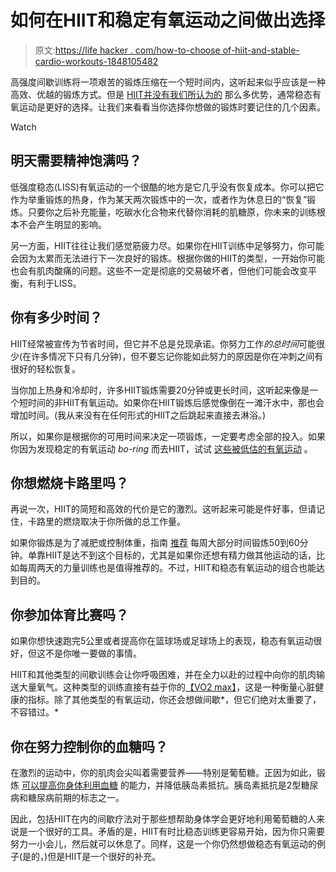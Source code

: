 # 如何在HIIT和稳定有氧运动之间做出选择

> 原文:[https://life hacker . com/how-to-choose of-hiit-and-stable-cardio-workouts-1848105482](https://lifehacker.com/how-to-choose-between-hiit-and-steady-cardio-workouts-1848105482)

高强度间歇训练将一项艰苦的锻炼压缩在一个短时间内，这听起来似乎应该是一种高效、优越的锻炼方式。但是 [HIIT并没有我们所认为的](https://lifehacker.com/most-hiit-workouts-arent-really-hiit-1846409560) 那么多优势，通常稳态有氧运动是更好的选择。让我们来看看当你选择你想做的锻炼时要记住的几个因素。

Watch

## 明天需要精神饱满吗？

低强度稳态(LISS)有氧运动的一个很酷的地方是它几乎没有恢复成本。你可以把它作为举重锻炼的热身，作为某天两次锻炼中的一次，或者作为休息日的“恢复”锻炼。只要你之后补充能量，吃碳水化合物来代替你消耗的肌糖原，你未来的训练根本不会产生明显的影响。

另一方面，HIIT往往让我们感觉筋疲力尽。如果你在HIIT训练中足够努力，你可能会因为太累而无法进行下一次良好的锻炼。根据你做的HIIT的类型，一开始你可能也会有肌肉酸痛的问题。这些不一定是彻底的交易破坏者，但他们可能会改变平衡，有利于LISS。

## 你有多少时间？

HIIT经常被宣传为节省时间，但它并不总是兑现承诺。你努力工作*的总时间*可能很少(在许多情况下只有几分钟)，但不要忘记你能如此努力的原因是你在冲刺之间有很好的轻松恢复。

当你加上热身和冷却时，许多HIIT锻炼需要20分钟或更长时间，这听起来像是一个短时间的非HIIT有氧运动。如果你在HIIT锻炼后感觉像倒在一滩汗水中，那也会增加时间。(我从来没有在任何形式的HIIT之后跳起来直接去淋浴。)

所以，如果你是根据你的可用时间来决定一项锻炼，一定要考虑全部的投入。如果你因为发现稳定的有氧运动 *bo-ring* 而去HIIT，试试 [这些被低估的有氧运动](https://lifehacker.com/10-ways-to-get-cardio-that-arent-running-or-cycling-1847691316) 。

## 你想燃烧卡路里吗？

再说一次，HIIT的简短和高效的代价是它的激烈。这听起来可能是件好事，但请记住，卡路里的燃烧取决于你所做的总工作量。

如果你锻炼是为了减肥或控制体重，指南 [推荐](https://www.straightforwardfitness.com/acsm-cardio-guidelines.html) 每周大部分时间锻炼50到60分钟。单靠HIIT是达不到这个目标的，尤其是如果你还想有精力做其他运动的话，比如每周两天的力量训练也是值得推荐的。不过，HIIT和稳态有氧运动的组合也能达到目的。

## 你参加体育比赛吗？

如果你想快速跑完5公里或者提高你在篮球场或足球场上的表现，稳态有氧运动很好，但这不是你唯一要做的事情。

HIIT和其他类型的间歇训练会让你呼吸困难，并在全力以赴的过程中向你的肌肉输送大量氧气。这种类型的训练直接有益于你的[【VO2 max】](https://lifehacker.com/what-is-vo2max-1845077747)，这是一种衡量心脏健康的指标。除了其他类型的有氧运动，你还会想做间歇*，但它们绝对太重要了，不容错过。*

## 你在努力控制你的血糖吗？

在激烈的运动中，你的肌肉会尖叫着需要营养——特别是葡萄糖。正因为如此，锻炼 [可以提高你身体利用血糖](https://www.diabetes.co.uk/high-intensity-interval-training.html) 的能力，并降低胰岛素抵抗。胰岛素抵抗是2型糖尿病和糖尿病前期的标志之一。

因此，包括HIIT在内的间歇疗法对于那些想帮助身体学会更好地利用葡萄糖的人来说是一个很好的工具。矛盾的是，HIIT有时比稳态训练更容易开始，因为你只需要努力一小会儿，然后就可以休息了。同样，这是一个你仍然想做稳态有氧运动的例子(是的，)但是HIIT是一个很好的补充。
